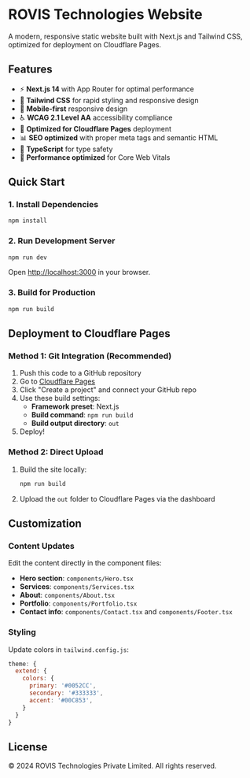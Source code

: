 # ROVIS Technologies Website

A modern, responsive static website built with Next.js and Tailwind CSS, optimized for deployment on Cloudflare Pages.

## Features

- ⚡ **Next.js 14** with App Router for optimal performance
- 🎨 **Tailwind CSS** for rapid styling and responsive design
- 📱 **Mobile-first** responsive design
- ♿ **WCAG 2.1 Level AA** accessibility compliance
- 🚀 **Optimized for Cloudflare Pages** deployment
- 📊 **SEO optimized** with proper meta tags and semantic HTML
- 🔧 **TypeScript** for type safety
- 🎯 **Performance optimized** for Core Web Vitals

## Quick Start

### 1. Install Dependencies
```bash
npm install
```

### 2. Run Development Server
```bash
npm run dev
```

Open [http://localhost:3000](http://localhost:3000) in your browser.

### 3. Build for Production
```bash
npm run build
```

## Deployment to Cloudflare Pages

### Method 1: Git Integration (Recommended)

1. Push this code to a GitHub repository
2. Go to [Cloudflare Pages](https://pages.cloudflare.com/)
3. Click "Create a project" and connect your GitHub repo
4. Use these build settings:
   - **Framework preset**: Next.js
   - **Build command**: `npm run build`
   - **Build output directory**: `out`
5. Deploy!

### Method 2: Direct Upload

1. Build the site locally:
   ```bash
   npm run build
   ```

2. Upload the `out` folder to Cloudflare Pages via the dashboard

## Customization

### Content Updates

Edit the content directly in the component files:

- **Hero section**: `components/Hero.tsx`
- **Services**: `components/Services.tsx`
- **About**: `components/About.tsx`
- **Portfolio**: `components/Portfolio.tsx`
- **Contact info**: `components/Contact.tsx` and `components/Footer.tsx`

### Styling

Update colors in `tailwind.config.js`:

```js
theme: {
  extend: {
    colors: {
      primary: '#0052CC',
      secondary: '#333333',
      accent: '#00C853',
    }
  }
}
```



## License

© 2024 ROVIS Technologies Private Limited. All rights reserved.
